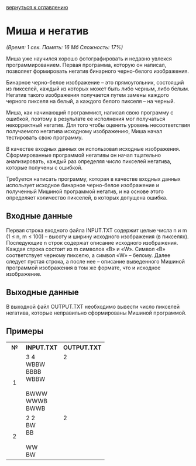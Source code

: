 <a href="/README.md">вернуться к оглавлению</a><br>

<h1>Миша и негатив</h1>
<i>(Время: 1&nbsp;сек. Память: 16 Мб&nbsp;Сложность: 17%)</i>

<p class=text>
Миша уже научился хорошо фотографировать и недавно увлекся программированием. Первая программа, которую он написал, позволяет формировать негатив бинарного черно-белого изображения.
</p>
<p class=text>
Бинарное черно-белое изображение – это прямоугольник, состоящий из пикселей, каждый из которых может быть либо черным, либо белым. Негатив такого изображения получается путем замены каждого черного пикселя на белый, а каждого белого пикселя – на черный.
</p>
<p class=text>
Миша, как начинающий программист, написал свою программу с ошибкой, поэтому в результате ее исполнения мог получаться некорректный негатив. Для того чтобы оценить уровень несоответствия получаемого негатива исходному изображению, Миша начал тестировать свою программу. 
</p>
<p class=text>
В качестве входных данных он использовал исходные изображения. Сформированные программой негативы он начал тщательно анализировать, каждый раз определяя число пикселей негатива, которые получены с ошибкой. 
</p>
<p class=text>
Требуется написать программу, которая в качестве входных данных использует исходное бинарное черно-белое изображение и полученный Мишиной программой негатив, и на основе этого определяет количество пикселей, в которых допущена ошибка.
</p>

<h2>Входные данные</h2>

<p class=text>
Первая строка входного файла INPUT.TXT содержит целые числа n и m (1 &#8804; n, m &#8804; 100) – высоту и ширину исходного изображения (в пикселях). Последующие n строк содержат описание исходного изображения. Каждая строка состоит из m символов «B» и «W». Символ «B» соответствует черному пикселю, а символ «W» – белому. Далее следует пустая строка, а после нее – описание выведенного Мишиной программой изображения в том же формате, что и исходное изображение. 
</p>

<h2>Выходные данные</h2>

<p class=text>
В выходной файл OUTPUT.TXT необходимо вывести число пикселей негатива, которые неправильно сформированы Мишиной программой.
</p>

<h2>Примеры</h2>

<table>
<tr><th width=30>№</th><th>INPUT.TXT</th><th>OUTPUT.TXT</th></tr>
<tr class=white2><td align=center>1</td><td valign=top>3 4<br>
WBBW<br>
BBBB<br>
WBBW<br>
<br>
BWWW<br>
WWWB<br>BWWB</td><td valign=top>2</td></tr>
<tr class=white2><td align=center>2</td><td valign=top>2 2<br>
BW<br>
BB<br>
<br>
WW<br>BW</td><td valign=top>2</td></tr>
</table>